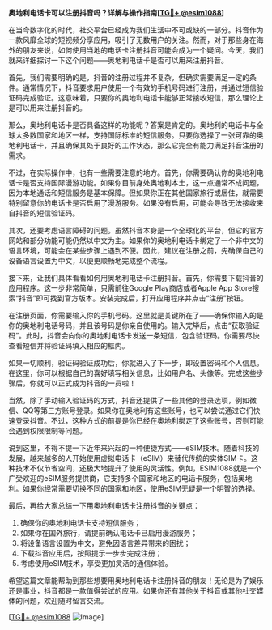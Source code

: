 **奥地利电话卡可以注册抖音吗？详解与操作指南[[TG💪+ @esim1088](https://t.me/s/esim1088)]**

在当今数字化的时代，社交平台已经成为我们生活中不可或缺的一部分。抖音作为一款风靡全球的短视频分享应用，吸引了无数用户的关注。然而，对于那些身在海外的朋友来说，如何使用当地的电话卡注册抖音可能会成为一个疑问。今天，我们就来详细探讨一下这个问题——奥地利电话卡是否可以用来注册抖音。

首先，我们需要明确的是，抖音的注册过程并不复杂，但确实需要满足一定的条件。通常情况下，抖音要求用户使用一个有效的手机号码进行注册，并通过短信验证码完成验证。这意味着，只要你的奥地利电话卡能够正常接收短信，那么理论上是可以用来注册抖音的。

那么，奥地利电话卡是否具备这样的功能呢？答案是肯定的。奥地利的电话卡与全球大多数国家和地区一样，支持国际标准的短信服务。只要你选择了一张可靠的奥地利电话卡，并且确保其处于良好的工作状态，那么它完全有能力满足抖音注册的需求。

不过，在实际操作中，也有一些需要注意的地方。首先，你需要确认你的奥地利电话卡是否支持国际漫游功能。如果你目前身处奥地利本土，这一点通常不成问题，因为本地通话和短信服务是基本保障。但如果你正在其他国家旅行或居住，就需要特别留意你的电话卡是否启用了漫游服务。如果没有启用，可能会导致无法接收来自抖音的短信验证码。

其次，还要考虑语言障碍的问题。虽然抖音本身是一个全球化的平台，但它的官方网站和部分功能可能仍然以中文为主。如果你的奥地利电话卡绑定了一个非中文的语言环境，可能会在某些步骤上遇到不便。因此，建议在注册之前，先确保自己的设备语言设置为中文，以便更顺畅地完成整个流程。

接下来，让我们具体看看如何用奥地利电话卡注册抖音。首先，你需要下载抖音的应用程序。这一步非常简单，只需前往Google Play商店或者Apple App Store搜索“抖音”即可找到官方版本。安装完成后，打开应用程序并点击“注册”按钮。

在注册页面，你需要输入你的手机号码。这里就是关键所在了——确保你输入的是你的奥地利电话号码，并且该号码是你亲自使用的。输入完毕后，点击“获取验证码”。此时，抖音会向你的奥地利电话卡发送一条短信，包含验证码。你需要尽快查看短信并将验证码填入相应的框内。

如果一切顺利，验证码验证成功后，你就进入了下一步，即设置密码和个人信息。在这里，你可以根据自己的喜好填写相关信息，比如用户名、头像等。完成这些步骤后，你就可以正式成为抖音的一员啦！

当然，除了手动输入验证码的方式，抖音还提供了一些其他的登录选项，例如微信、QQ等第三方账号登录。如果你在奥地利有这些账号，也可以尝试通过它们快速登录抖音。不过，这种方式的前提是你已经在奥地利绑定了这些账号，否则可能会遇到权限限制等问题。

说到这里，不得不提一下近年来兴起的一种便捷方式——eSIM技术。随着科技的发展，越来越多的人开始使用虚拟电话卡（eSIM）来替代传统的实体SIM卡。这种技术不仅节省空间，还极大地提升了使用的灵活性。例如，ESIM1088就是一个广受欢迎的eSIM服务提供商，它支持多个国家和地区的电话卡服务，包括奥地利。如果你经常需要切换不同的国家和地区，使用eSIM无疑是一个明智的选择。

最后，再给大家总结一下用奥地利电话卡注册抖音的关键点：

1. 确保你的奥地利电话卡支持短信服务；
2. 如果你在国外旅行，请提前确认电话卡已启用漫游服务；
3. 将设备语言设置为中文，避免因语言差异带来的困扰；
4. 下载抖音应用后，按照提示一步步完成注册；
5. 考虑使用eSIM技术，享受更加灵活的通信体验。

希望这篇文章能帮助到那些想要用奥地利电话卡注册抖音的朋友！无论是为了娱乐还是事业，抖音都是一款值得尝试的应用。如果你还有其他关于抖音或其他社交媒体的问题，欢迎随时留言交流。

[[TG💪+ @esim1088](https://t.me/s/esim1088) ![Image](https://i.postimg.cc/4NQfJmqS/Snipaste-2025-05-13-00-14-12.png)]